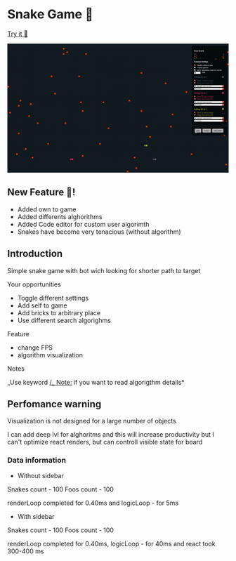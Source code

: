 # Snake Game 🤯

[Try it 👻](https://dmitryshelomanov.github.io/snake/)

![preview](preview.gif)

## New Feature 🥳!

- Added own to game
- Added differents alghorithms
- Added Code editor for custom user algorimth
- Snakes have become very tenacious (without algorithm)

## Introduction

Simple snake game with bot wich looking for shorter path to target

Your opportunities

- Toggle different settings
- Add self to game
- Add bricks to arbitrary place
- Use different search algorighms

Feature

- change FPS
- algorithm visualization

Notes

_Use keyword [/_ Note:](https://github.com/dmitryshelomanov/snake/search?q=%2F*+Note%3A&unscoped_q=%2F*+Note%3A) if you want to read algorigthm details\*

## Perfomance warning

Visualization is not designed for a large number of objects

I can add deep lvl for alghoritms and this will increase productivity but I can't optimize react renders, but can controll visible state for board

### Data information

- Without sidebar

Snakes count - 100
Foos count - 100

renderLoop completed for 0.40ms and logicLoop - for 5ms

- With sidebar

Snakes count - 100
Foos count - 100

renderLoop completed for 0.40ms, logicLoop - for 40ms and react took 300-400 ms
